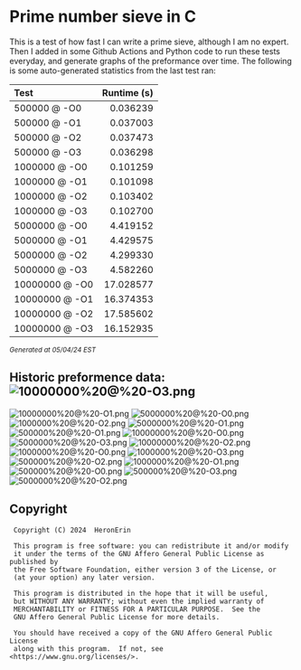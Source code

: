 # Prime number sieve in C

This is a test of how fast I can write a prime sieve, although I am no expert. Then I added in some Github Actions and Python code to run these tests everyday, and generate graphs of the preformance over time.
The following is some auto-generated statistics from the last test ran:

| Test          | Runtime (s)   |
| :---          |          ---: |
|500000 @ -O0|0.036239|
|500000 @ -O1|0.037003|
|500000 @ -O2|0.037473|
|500000 @ -O3|0.036298|
|1000000 @ -O0|0.101259|
|1000000 @ -O1|0.101098|
|1000000 @ -O2|0.103402|
|1000000 @ -O3|0.102700|
|5000000 @ -O0|4.419152|
|5000000 @ -O1|4.429575|
|5000000 @ -O2|4.299330|
|5000000 @ -O3|4.582260|
|10000000 @ -O0|17.028577|
|10000000 @ -O1|16.374353|
|10000000 @ -O2|17.585602|
|10000000 @ -O3|16.152935|

<sup><i>Generated at 05/04/24 EST</i></sup>
## Historic preformence data:![10000000%20@%20-O3.png](imgs/10000000%20@%20-O3.png)
![10000000%20@%20-O1.png](imgs/10000000%20@%20-O1.png)
![5000000%20@%20-O0.png](imgs/5000000%20@%20-O0.png)
![1000000%20@%20-O2.png](imgs/1000000%20@%20-O2.png)
![5000000%20@%20-O1.png](imgs/5000000%20@%20-O1.png)
![500000%20@%20-O1.png](imgs/500000%20@%20-O1.png)
![10000000%20@%20-O0.png](imgs/10000000%20@%20-O0.png)
![5000000%20@%20-O3.png](imgs/5000000%20@%20-O3.png)
![10000000%20@%20-O2.png](imgs/10000000%20@%20-O2.png)
![1000000%20@%20-O0.png](imgs/1000000%20@%20-O0.png)
![1000000%20@%20-O3.png](imgs/1000000%20@%20-O3.png)
![500000%20@%20-O2.png](imgs/500000%20@%20-O2.png)
![1000000%20@%20-O1.png](imgs/1000000%20@%20-O1.png)
![500000%20@%20-O0.png](imgs/500000%20@%20-O0.png)
![500000%20@%20-O3.png](imgs/500000%20@%20-O3.png)
![5000000%20@%20-O2.png](imgs/5000000%20@%20-O2.png)


## Copyright
```
 Copyright (C) 2024  HeronErin

 This program is free software: you can redistribute it and/or modify
 it under the terms of the GNU Affero General Public License as published by
 the Free Software Foundation, either version 3 of the License, or
 (at your option) any later version.

 This program is distributed in the hope that it will be useful,
 but WITHOUT ANY WARRANTY; without even the implied warranty of
 MERCHANTABILITY or FITNESS FOR A PARTICULAR PURPOSE.  See the
 GNU Affero General Public License for more details.

 You should have received a copy of the GNU Affero General Public License
 along with this program.  If not, see <https://www.gnu.org/licenses/>.
```